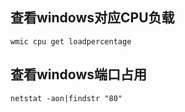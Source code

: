 ## 查看windows对应CPU负载
```
wmic cpu get loadpercentage
```
## 查看windows端口占用
```
netstat -aon|findstr "80"
```